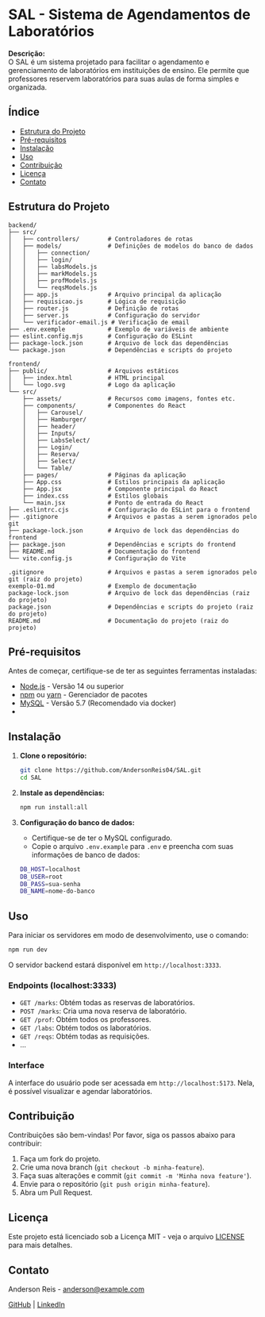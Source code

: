
# SAL - Sistema de Agendamentos de Laboratórios

**Descrição:**  
O SAL é um sistema projetado para facilitar o agendamento e gerenciamento de laboratórios em instituições de ensino. Ele permite que professores reservem laboratórios para suas aulas de forma simples e organizada.

## Índice

- [Estrutura do Projeto](#estrutura-do-projeto)
- [Pré-requisitos](#pré-requisitos)
- [Instalação](#instalação)
- [Uso](#uso)
- [Contribuição](#contribuição)
- [Licença](#licença)
- [Contato](#contato)

## Estrutura do Projeto

```
backend/
├── src/
│   ├── controllers/        # Controladores de rotas
│   ├── models/             # Definições de modelos do banco de dados
│   │   ├── connection/
│   │   ├── login/
│   │   ├── labsModels.js
│   │   ├── markModels.js
│   │   ├── profModels.js
│   │   └── reqsModels.js
│   ├── app.js              # Arquivo principal da aplicação
│   ├── requisicao.js       # Lógica de requisição
│   ├── router.js           # Definição de rotas
│   ├── server.js           # Configuração do servidor
│   └── verificador-email.js # Verificação de email
├── .env.exemple            # Exemplo de variáveis de ambiente
├── eslint.config.mjs       # Configuração do ESLint
├── package-lock.json       # Arquivo de lock das dependências
└── package.json            # Dependências e scripts do projeto

frontend/
├── public/                 # Arquivos estáticos
│   ├── index.html          # HTML principal
│   └── logo.svg            # Logo da aplicação
└── src/
    ├── assets/             # Recursos como imagens, fontes etc.
    ├── components/         # Componentes do React
    │   ├── Carousel/
    │   ├── Hamburger/
    │   ├── header/
    │   ├── Inputs/
    │   ├── LabsSelect/
    │   ├── Login/
    │   ├── Reserva/
    │   ├── Select/
    │   └── Table/
    ├── pages/              # Páginas da aplicação
    ├── App.css             # Estilos principais da aplicação
    ├── App.jsx             # Componente principal do React
    ├── index.css           # Estilos globais
    └── main.jsx            # Ponto de entrada do React
├── .eslintrc.cjs           # Configuração do ESLint para o frontend
├── .gitignore              # Arquivos e pastas a serem ignorados pelo git
├── package-lock.json       # Arquivo de lock das dependências do frontend
├── package.json            # Dependências e scripts do frontend
├── README.md               # Documentação do frontend
└── vite.config.js          # Configuração do Vite

.gitignore                  # Arquivos e pastas a serem ignorados pelo git (raiz do projeto)
exemplo-01.md               # Exemplo de documentação
package-lock.json           # Arquivo de lock das dependências (raiz do projeto)
package.json                # Dependências e scripts do projeto (raiz do projeto)
README.md                   # Documentação do projeto (raiz do projeto)

```

## Pré-requisitos

Antes de começar, certifique-se de ter as seguintes ferramentas instaladas:

- [Node.js](https://nodejs.org/) - Versão 14 ou superior
- [npm](https://www.npmjs.com/) ou [yarn](https://yarnpkg.com/) - Gerenciador de pacotes
- [MySQL](https://www.mysql.com/) - Versão 5.7 (Recomendado via docker)
- 
## Instalação

1. **Clone o repositório:**

   ```bash
   git clone https://github.com/AndersonReis04/SAL.git
   cd SAL
   ```

2. **Instale as dependências:**

   ```bash
   npm run install:all
   ```

3. **Configuração do banco de dados:**

   - Certifique-se de ter o MySQL configurado.
   - Copie o arquivo `.env.example` para `.env` e preencha com suas informações de banco de dados:

   ```bash
   DB_HOST=localhost
   DB_USER=root
   DB_PASS=sua-senha
   DB_NAME=nome-do-banco
   ```

## Uso

Para iniciar os servidores em modo de desenvolvimento, use o comando:

```bash
npm run dev
```

O servidor backend estará disponível em `http://localhost:3333`.

### Endpoints (localhost:3333)

- `GET /marks`: Obtém todas as reservas de laboratórios.
- `POST /marks`: Cria uma nova reserva de laboratório.
- `GET /prof`: Obtém todos os professores.
- `GET /labs`: Obtém todos os laboratórios.
- `GET /reqs`: Obtém todas as requisições.
- ...

### Interface

A interface do usuário pode ser acessada em `http://localhost:5173`. Nela, é possível visualizar e agendar laboratórios.

## Contribuição

Contribuições são bem-vindas! Por favor, siga os passos abaixo para contribuir:

1. Faça um fork do projeto.
2. Crie uma nova branch (`git checkout -b minha-feature`).
3. Faça suas alterações e commit (`git commit -m 'Minha nova feature'`).
4. Envie para o repositório (`git push origin minha-feature`).
5. Abra um Pull Request.

## Licença

Este projeto está licenciado sob a Licença MIT - veja o arquivo [LICENSE](LICENSE) para mais detalhes.

## Contato

Anderson Reis - [anderson@example.com](mailto:anderson@example.com)

[GitHub](https://github.com/AndersonReis04) | [LinkedIn](https://linkedin.com/in/anderson-reis)
